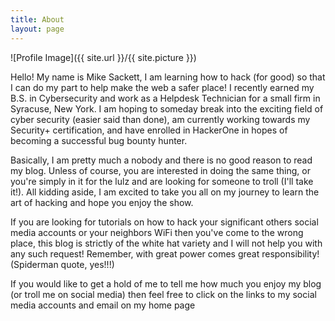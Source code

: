 ```yaml
---
title: About
layout: page
---
```

![Profile Image]({{ site.url }}/{{ site.picture }})

<p></p>

<p>Hello!  My name is Mike Sackett, I am learning how to hack (for good) so that I can do my part to help make the web a safer place!  I recently earned my B.S. in Cybersecurity and work as a Helpdesk Technician for a small firm in Syracuse, New York.  I am hoping to someday break into the exciting field of cyber security (easier said than done), am currently working towards my Security+ certification, and have enrolled in HackerOne in hopes of becoming a successful bug bounty hunter.</p>

<p>Basically, I am pretty much a nobody and there is no good reason to read my blog.  Unless of course, you are interested in doing the same thing, or you're simply in it for the lulz and are looking for someone to troll (I'll take it!).  All kidding aside, I am excited to take you all on my journey to learn the art of hacking and hope you enjoy the show.</p>

<p>If you are looking for tutorials on how to hack your significant others social media accounts or your neighbors WiFi then you've come to the wrong place, this blog is strictly of the white hat variety and I will not help you with any such request!  Remember, with great power comes great responsibility! (Spiderman quote, yes!!!)</p> 

<p>If you would like to get a hold of me to tell me how much you enjoy my blog (or troll me on social media) then feel free to click on the links to my social media accounts and email on my home page</p>
